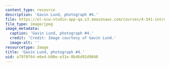 ```yaml
---
content_type: resource
description: 'Gavin Lund, photograph #4.'
file: https://ol-ocw-studio-app-qa.s3.amazonaws.com/courses/4-341-introduction-to-photography-and-related-media-fall-2007/a7978f64e6e4b90ee31e8b46d92d9048_lund4.jpg
file_type: image/jpeg
image_metadata:
  caption: 'Gavin Lund, photograph #4.'
  credit: 'Credit: Image courtesy of Gavin Lund.'
  image-alt: ''
resourcetype: Image
title: 'Gavin Lund, photograph #4.'
uid: a7978f64-e6e4-b90e-e31e-8b46d92d9048
---
```


